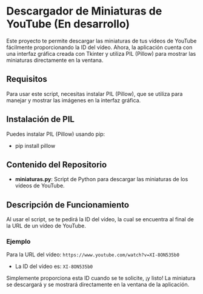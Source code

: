 # Descargador de Miniaturas de YouTube (En desarrollo)

Este proyecto te permite descargar las miniaturas de tus vídeos de YouTube fácilmente proporcionando la ID del vídeo. Ahora, la aplicación cuenta con una interfaz gráfica creada con Tkinter y utiliza PIL (Pillow) para mostrar las miniaturas directamente en la ventana.

## Requisitos
Para usar este script, necesitas instalar PIL (Pillow), que se utiliza para manejar y mostrar las imágenes en la interfaz gráfica.
## Instalación de PIL
Puedes instalar PIL (Pillow) usando pip:
- pip install pillow

## Contenido del Repositorio

- **miniaturas.py**: Script de Python para descargar las miniaturas de los vídeos de YouTube.

## Descripción de Funcionamiento

Al usar el script, se te pedirá la ID del vídeo, la cual se encuentra al final de la URL de un vídeo de YouTube.

### Ejemplo

Para la URL del vídeo: `https://www.youtube.com/watch?v=XI-8ON535b0`
- La ID del vídeo es: `XI-8ON535b0`

Simplemente proporciona esta ID cuando se te solicite, ¡y listo! 
La miniatura se descargará y se mostrará directamente en la ventana de la aplicación.
